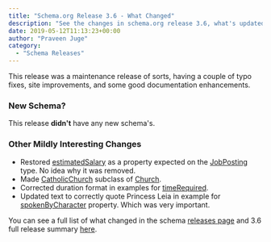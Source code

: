 ```yaml
---
title: "Schema.org Release 3.6 - What Changed"
description: "See the changes in schema.org release 3.6, what's updated, what's new and what you should care about."
date: 2019-05-12T11:13:23+00:00
author: "Praveen Juge"
category:
  - "Schema Releases"
---
```


This release was a maintenance release of sorts, having a couple of typo fixes, site improvements, and some good documentation enhancements.

### New Schema?
This release **didn't** have any new schema's.

### Other Mildly Interesting Changes
- Restored [estimatedSalary](https://schema.org/estimatedSalary) as a property expected on the [JobPosting](/schema/job-posting/) type. No idea why it was removed.
- Made [CatholicChurch](https://schema.org/CatholicChurch) subclass of [Church](https://schema.org/Church).
- Corrected duration format in examples for [timeRequired](https://schema.org/timeRequired).
- Updated text to correctly quote Princess Leia in example for [spokenByCharacter](https://schema.org/spokenByCharacter) property. Which was very important.

You can see a full list of what changed in the schema [releases page](https://schema.org/docs/releases.html) and 3.6 full release summary [here](https://schema.org/version/3.6/schema-all.html).